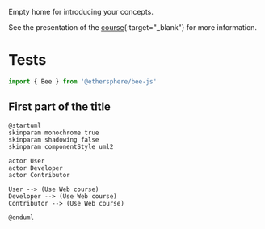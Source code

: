 Empty home for introducing your concepts.

See the presentation of the [course](./tutorials/pitch.md){:target="_blank"} for more information.

# Tests

```typescript
import { Bee } from '@ethersphere/bee-js'
```
## First part of the title

```plantuml
@startuml
skinparam monochrome true
skinparam shadowing false
skinparam componentStyle uml2

actor User
actor Developer
actor Contributor

User --> (Use Web course)
Developer --> (Use Web course)
Contributor --> (Use Web course)

@enduml
```
